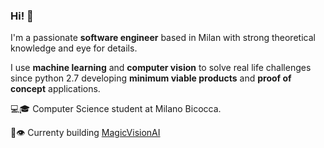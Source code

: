 ### Hi! 👋
I'm a passionate **software engineer** based in Milan with strong theoretical knowledge and eye for details.

I use **machine learning** and **computer vision** to solve real life challenges since python 2.7 developing **minimum viable products** and **proof of concept** applications.

💻🎓 Computer Science student at Milano Bicocca.

🔮👁️ Currenty building [MagicVisionAI](https://magicvision.ai/)

<!--
**lanzani/lanzani** is a ✨ _special_ ✨ repository because its `README.md` (this file) appears on your GitHub profile.

Here are some ideas to get you started:

- 🔭 I’m currently working on ...
- 🌱 I’m currently learning ...
- 👯 I’m looking to collaborate on ...
- 🤔 I’m looking for help with ...
- 💬 Ask me about ...
- 📫 How to reach me: ...
- 😄 Pronouns: ...
- ⚡ Fun fact: ...
-->
